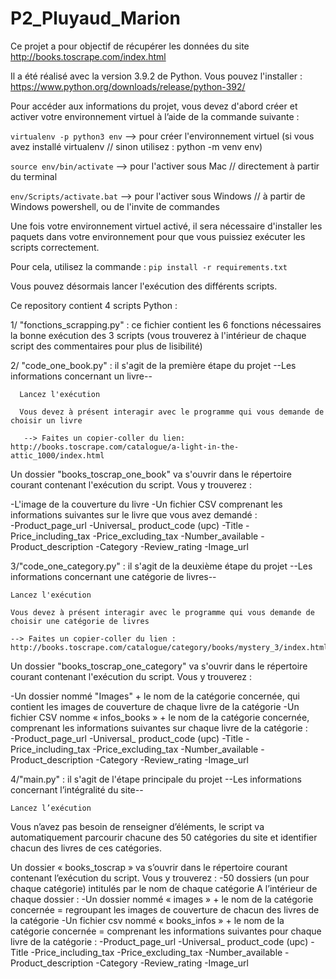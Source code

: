 # P2_Pluyaud_Marion  

Ce projet a pour objectif de récupérer les données du site http://books.toscrape.com/index.html 

Il a été réalisé avec la version 3.9.2 de Python. Vous pouvez l'installer  : https://www.python.org/downloads/release/python-392/  

Pour accéder aux informations du projet, vous devez d'abord créer et activer votre environnement virtuel à l’aide de la commande suivante : 

  ```virtualenv -p python3 env``` --> pour créer l'environnement virtuel (si vous avez installé virtualenv // sinon utilisez : python -m venv env) 

  ```source env/bin/activate``` --> pour l'activer sous Mac // directement à partir du terminal 

  ```env/Scripts/activate.bat``` --> pour l'activer sous Windows // à partir de Windows powershell, ou de l'invite de commandes 

Une fois votre environnement virtuel activé, il sera nécessaire d'installer les paquets dans votre environnement pour que vous puissiez exécuter les scripts correctement. 

Pour cela, utilisez la commande : ```pip install -r requirements.txt ```


Vous pouvez désormais lancer l'exécution des différents scripts. 

Ce repository contient 4 scripts Python : 

  1/ "fonctions_scrapping.py" : ce fichier contient les 6 fonctions nécessaires la bonne exécution des 3 scripts (vous trouverez à l'intérieur de chaque script des commentaires pour plus de lisibilité) 

  2/ "code_one_book.py" : il s'agit de la première étape du projet  --Les informations concernant un livre--

      Lancez l'exécution

      Vous devez à présent interagir avec le programme qui vous demande de choisir un livre  

       --> Faites un copier-coller du lien: http://books.toscrape.com/catalogue/a-light-in-the-attic_1000/index.html  

Un dossier "books_toscrap_one_book" va s'ouvrir dans le répertoire courant contenant l'exécution du script. Vous y trouverez : 

  -L'image de la couverture du livre 
  -Un fichier CSV comprenant les informations suivantes sur le livre que vous avez demandé :  
    -Product_page_url 
    -Universal_ product_code (upc) 
    -Title 
    -Price_including_tax 
    -Price_excluding_tax 
    -Number_available 
    -Product_description 
    -Category 
    -Review_rating 
    -Image_url  


  3/"code_one_category.py" : il s'agit de la deuxième étape du projet  --Les informations concernant une catégorie de livres--

    Lancez l'exécution 

    Vous devez à présent interagir avec le programme qui vous demande de choisir une catégorie de livres  

    --> Faites un copier-coller du lien : http://books.toscrape.com/catalogue/category/books/mystery_3/index.html  

Un dossier "books_toscrap_one_category" va s'ouvrir dans le répertoire courant contenant l'exécution du script. Vous y trouverez : 

  -Un dossier nommé "Images" + le nom de la catégorie concernée, qui contient les images de couverture de chaque livre de la catégorie 
  -Un fichier CSV nomme « infos_books » + le nom de la catégorie concernée, comprenant les informations suivantes sur chaque livre de la catégorie :  
    -Product_page_url 
    -Universal_ product_code (upc) 
    -Title 
    -Price_including_tax 
    -Price_excluding_tax 
    -Number_available 
    -Product_description 
    -Category 
    -Review_rating 
    -Image_url  

 
  4/"main.py" : il s'agit de l'étape principale du projet --Les informations concernant l’intégralité du site--

    Lancez l’exécution  

Vous n’avez pas besoin de renseigner d’éléments, le script va automatiquement parcourir chacune des 50 catégories du site et identifier chacun des livres de ces catégories. 

Un dossier « books_toscrap » va s’ouvrir dans le répertoire courant contenant l’exécution du script. Vous y trouverez : 
  -50 dossiers (un pour chaque catégorie) intitulés par le nom de chaque catégorie 
A l’intérieur de chaque dossier : 
    -Un dossier nommé « images » + le nom de la catégorie concernée = regroupant les images de couverture de chacun des livres de la catégorie 
    -Un fichier csv nommé « books_infos » + le nom de la catégorie concernée = comprenant les informations suivantes pour chaque livre de la catégorie : 
      -Product_page_url 
      -Universal_ product_code (upc) 
      -Title 
      -Price_including_tax 
      -Price_excluding_tax 
      -Number_available 
      -Product_description 
      -Category 
      -Review_rating 
      -Image_url 

 
